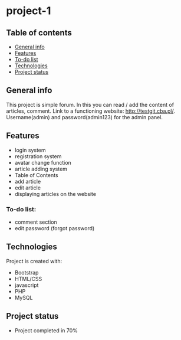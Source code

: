 # project-1

## Table of contents
* [General info](#general-info)
* [Features](#features)
* [To-do list](#to-do-list)
* [Technologies](#technologies)
* [Project status](#project-status)

## General info
This project is simple forum. 
In this you can read / add the content of articles, comment. Link to a functioning website: http://testgit.cba.pl/. Username(admin) and password(admin123) for the admin panel.

## Features
* login system
* registration system
* avatar change function
* article adding system
* Table of Contents
* add article
* edit article
* displaying articles on the website

### To-do list:
* comment section
* edit password (forgot password)


## Technologies
Project is created with:
* Bootstrap
* HTML/CSS
* javascript
* PHP
* MySQL

## Project status
* Project completed in 70%


